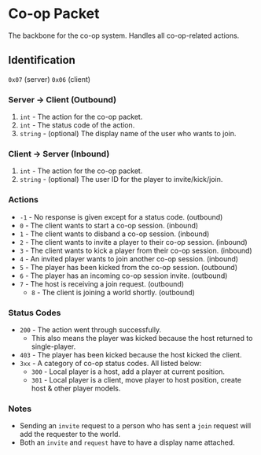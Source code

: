 # Co-op Packet
The backbone for the co-op system. Handles all co-op-related actions.

## Identification
`0x07` (server) `0x06` (client)

### Server -> Client (Outbound)
1. `int` - The action for the co-op packet.
2. `int` - The status code of the action.
3. `string` - (optional) The display name of the user who wants to join.

### Client -> Server (Inbound)
1. `int` - The action for the co-op packet.
2. `string` - (optional) The user ID for the player to invite/kick/join.

### Actions
- `-1` - No response is given except for a status code. (outbound)
- `0` - The client wants to start a co-op session. (inbound)
- `1` - The client wants to disband a co-op session. (inbound)
- `2` - The client wants to invite a player to their co-op session. (inbound)
- `3` - The client wants to kick a player from their co-op session. (inbound)
- `4` - An invited player wants to join another co-op session. (inbound)
- `5` - The player has been kicked from the co-op session. (outbound)
- `6` - The player has an incoming co-op session invite. (outbound)
- `7` - The host is receiving a join request. (outbound)
  - `8` - The client is joining a world shortly. (outbound)

### Status Codes
- `200` - The action went through successfully.
  - This also means the player was kicked because the host returned to single-player.
- `403` - The player has been kicked because the host kicked the client.
- `3xx` - A category of co-op status codes. All listed below:
  - `300` - Local player is a host, add a player at current position.
  - `301` - Local player is a client, move player to host position, create host & other player models.

### Notes
- Sending an `invite` request to a person who has sent a `join` request will add the requester to the world.
- Both an `invite` and `request` have to have a display name attached.